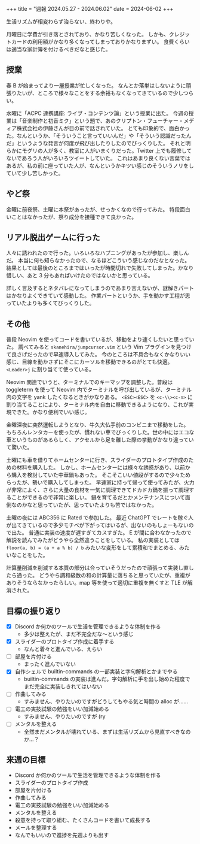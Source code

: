 +++
title = "週報 2024.05.27 - 2024.06.02"
date = 2024-06-02
+++

生活リズムが相変わらず治らない、終わりや。

月曜日に学費が引き落とされており、かなり苦しくなった。
しかも、クレジットカードの利用額がかなり多くなってしまっておりかなりまずい。
食費くらいは適当な家計簿を付けるべきだなと感じた。

## 授業

春 B が始まってより一層授業が忙しくなった。
なんとか落単はしないように頑張りたいが、ところで様々なことをする余裕もなくなってきているので少しつらい。

水曜に「ACPC 連携講座: ライブ・コンテンツ論」という授業に出た。
今週の授業は「音楽制作と初音ミク」という題で、あのクリプトン・フューチャー・メディア株式会社の伊藤さんが目の前で話されていた。
とても印象的で、面白かった。なんというか、「そういうこと言っていいんだ」や「そういう認識だったんだ」というような発言が何度が飛び出したりしたのでびっくりした。
それと明らかにモグリの人が多く、教室に人がいまくりだった。Twitter 上でも履修してないであろう人がいろいろツイートしていた。
これはあまり良くない言葉ではあるが、私の前に座っていた人が、なんというかキツい感じのそういうノリをしていて少し苦しかった。

## やど祭

金曜に前夜祭、土曜に本祭があったが、せっかくなので行ってみた。
特段面白いことはなかったが、祭り成分を接種できて良かった。

## リアル脱出ゲームに行った

人々に誘われたので行った。いろいろなハプニングがあったが参加し、楽しんだ。
本当に何も知らなかったので、なるほどこういう感じなのだなとなった。
結果としては最後のところまではいったが時間切れで失敗してしまった。かなり惜しい、あと 3 分もあればいけたのではないかと思っている。

詳しく言及するとネタバレになってしまうのであまり言えないが、謎解きパートはかなりよくできていて感動した。
作業パートというか、手を動かす工程が思っていたよりも多くてびっくりした。

## その他

普段 Neovim を使ってコードを書いているが、移動をより速くしたいと思っていた。
調べてみると `skanehira/jumpcursor.vim` という Vim プラグインを見つけて良さげだったので早速導入してみた。
今のところは不具合もなくかなりいい感じ、目線を動かさずにそこにカーソルを移動できるのがとても快適。
`<Leader>j` に割り当てて使っている。

Neovim 関連でいうと、ターミナルでのキーマップを調整した。普段は toggleterm を使って Neovim 内でターミナルを呼び出しているが、ターミナル内の文字を yank したくなるときがかなりある。
`<ESC><ESC>` を `<c-\\><c-n>` に割り当てることにより、ターミナル内を自由に移動できるようになり、これが実現できた。かなり便利でいい感じ。

金曜深夜に突然運転しようとなり、牛久大仏手前のコンビニまで移動をした。
もちろんレンタカーを使ったが、慣れない車でびっくりした。世の中にはエコな車というものがあるらしく、アクセルから足を離した際の挙動がかなり違っていて驚いた。

土曜にも車を借りてホームセンターに行き、スライダーのプロトタイプ作成のための材料を購入した。
しかし、ホームセンターには様々な誘惑があり、以前から購入を検討していた中華鍋もあった。
そこそこいい値段がするので少々ためらったが、勢いで購入してしまった。
早速家に持って帰って使ってみたが、火力が非常によく、さらに大量の食材を一気に調理できてドカドカ鍋を振って調理することができるので非常に楽しい。
鍋を育てるだとかメンテナンスについて面倒なのかなと思っていたが、思っていたよりも苦ではなかった。

土曜の夜には ABC356 に Rated で参加した。
最近 ChatGPT でレートを稼ぐ人が出てきているので多少モチベが下がってはいるが、出ないのもしょーもないので出た。
普通に実装の速度が遅すぎてカスすぎた。
E が間に合わなかったので解説を読んでみたがどうやら全然違うことをしている。
私の実装としては `floor(a, b) = (a + a % b) / b` みたいな変形をして累積和でまとめる、みたいなことをした。

計算量削減を削減する本質の部分は合っていそうだったので頑張って実装し直したら通った。
どうやら調和級数の和の計算量に落ちると思っていたが、重複がありそうならなかったらしい。map 等を使って適切に重複を無くすと TLE が解消された。

## 目標の振り返り

- [x] Discord か何かのツールで生活を管理できるような体制を作る
  - 多少は整えたが、まだ不完全だな～という感じ
- [x] スライダーのプロトタイプ作成に着手する
  - なんと着々と進んでいる、えらい
- [ ] 部屋を片付ける
  - まったく進んでいない
- [x] 自作シェルで builtin-commands の一部実装と字句解析とかまでやる
  - builtin-commands の実装は進んだ。字句解析に手を出し始めた程度でまだ完全に実装しきれてはいない
- [ ] 作曲してみる
  - すみません、やりたいのですがどうしてもやる気と時間の alloc が……
- [ ] 電工の実技試験の勉強をいい加減始める
  - すみません、やりたいのですが (ry
- [ ] メンタルを整える
  - 全然まだメンタルが壊れている、まずは生活リズムから見直すべきなのか…？

## 来週の目標

- Discord か何かのツールで生活を管理できるような体制を作る
- スライダーのプロトタイプ作成
- 部屋を片付ける
- 作曲してみる
- 電工の実技試験の勉強をいい加減始める
- メンタルを整える
- 殺意を持って取り組む、たくさんコードを書いて成長する
- メールを整理する
- なんでもいいので進捗を先週よりも出す
